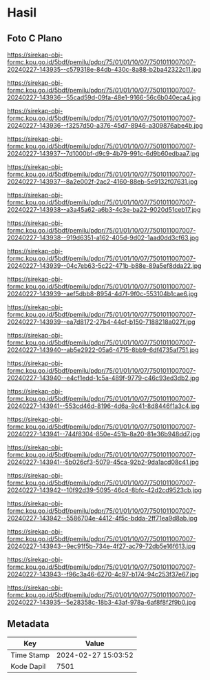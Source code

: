 # Hasil

## Foto C Plano

https://sirekap-obj-formc.kpu.go.id/5bdf/pemilu/pdpr/75/01/01/10/07/7501011007007-20240227-143935--c579318e-84db-430c-8a88-b2ba42322c11.jpg

https://sirekap-obj-formc.kpu.go.id/5bdf/pemilu/pdpr/75/01/01/10/07/7501011007007-20240227-143936--55cad59d-09fa-48e1-9166-56c6b040eca4.jpg

https://sirekap-obj-formc.kpu.go.id/5bdf/pemilu/pdpr/75/01/01/10/07/7501011007007-20240227-143936--f3257d50-a376-45d7-8946-a309876abe4b.jpg

https://sirekap-obj-formc.kpu.go.id/5bdf/pemilu/pdpr/75/01/01/10/07/7501011007007-20240227-143937--7d1000bf-d9c9-4b79-991c-6d9b60edbaa7.jpg

https://sirekap-obj-formc.kpu.go.id/5bdf/pemilu/pdpr/75/01/01/10/07/7501011007007-20240227-143937--8a2e002f-2ac2-4160-88eb-5e9132f07631.jpg

https://sirekap-obj-formc.kpu.go.id/5bdf/pemilu/pdpr/75/01/01/10/07/7501011007007-20240227-143938--a3a45a62-a6b3-4c3e-ba22-9020d51ceb17.jpg

https://sirekap-obj-formc.kpu.go.id/5bdf/pemilu/pdpr/75/01/01/10/07/7501011007007-20240227-143938--919d6351-a162-405d-9d02-1aad0dd3cf63.jpg

https://sirekap-obj-formc.kpu.go.id/5bdf/pemilu/pdpr/75/01/01/10/07/7501011007007-20240227-143939--04c7eb63-5c22-471b-b88e-89a5ef8dda22.jpg

https://sirekap-obj-formc.kpu.go.id/5bdf/pemilu/pdpr/75/01/01/10/07/7501011007007-20240227-143939--aef5dbb8-8954-4d7f-9f0c-553104b1cae6.jpg

https://sirekap-obj-formc.kpu.go.id/5bdf/pemilu/pdpr/75/01/01/10/07/7501011007007-20240227-143939--ea7d8172-27b4-44cf-b150-7188218a027f.jpg

https://sirekap-obj-formc.kpu.go.id/5bdf/pemilu/pdpr/75/01/01/10/07/7501011007007-20240227-143940--ab5e2922-05a6-4715-8bb9-6df4735af751.jpg

https://sirekap-obj-formc.kpu.go.id/5bdf/pemilu/pdpr/75/01/01/10/07/7501011007007-20240227-143940--e4cf1edd-1c5a-489f-9779-c46c93ed3db2.jpg

https://sirekap-obj-formc.kpu.go.id/5bdf/pemilu/pdpr/75/01/01/10/07/7501011007007-20240227-143941--553cd46d-8196-4d6a-9c41-8d8446f1a3c4.jpg

https://sirekap-obj-formc.kpu.go.id/5bdf/pemilu/pdpr/75/01/01/10/07/7501011007007-20240227-143941--744f8304-850e-451b-8a20-81e36b948dd7.jpg

https://sirekap-obj-formc.kpu.go.id/5bdf/pemilu/pdpr/75/01/01/10/07/7501011007007-20240227-143941--5b026cf3-5079-45ca-92b2-9da1acd08c41.jpg

https://sirekap-obj-formc.kpu.go.id/5bdf/pemilu/pdpr/75/01/01/10/07/7501011007007-20240227-143942--10f92d39-5095-46c4-8bfc-42d2cd9523cb.jpg

https://sirekap-obj-formc.kpu.go.id/5bdf/pemilu/pdpr/75/01/01/10/07/7501011007007-20240227-143942--5586704e-4412-4f5c-bdda-2ff71ea9d8ab.jpg

https://sirekap-obj-formc.kpu.go.id/5bdf/pemilu/pdpr/75/01/01/10/07/7501011007007-20240227-143943--9ec91f5b-734e-4f27-ac79-72db5e16f613.jpg

https://sirekap-obj-formc.kpu.go.id/5bdf/pemilu/pdpr/75/01/01/10/07/7501011007007-20240227-143943--f96c3a46-6270-4c97-b174-94c253f37e67.jpg

https://sirekap-obj-formc.kpu.go.id/5bdf/pemilu/pdpr/75/01/01/10/07/7501011007007-20240227-143935--5e28358c-18b3-43af-978a-6af8f8f2f9b0.jpg


## Metadata

| Key        | Value               |
| ---------- | ------------------- |
| Time Stamp | 2024-02-27 15:03:52 |
| Kode Dapil | 7501                |



